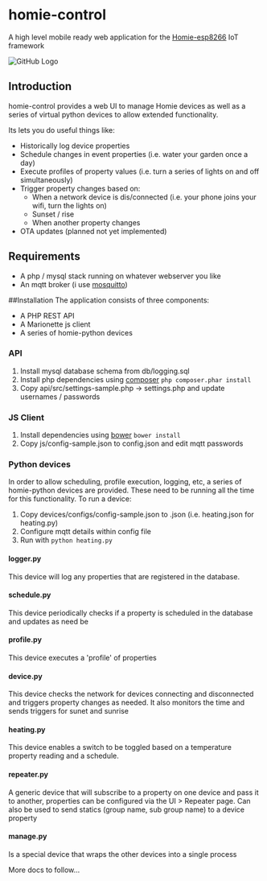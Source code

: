 # homie-control

A high level mobile ready web application for the [Homie-esp8266](https://github.com/marvinroger/homie-esp8266) IoT framework

![GitHub Logo](https://github.com/stufisher/homie-control/blob/master/client/screenshots/irrigation.png)

Introduction
----
homie-control provides a web UI to manage Homie devices as well as a series of virtual python devices to allow extended functionality. 

Its lets you do useful things like:
* Historically log device properties
* Schedule changes in event properties (i.e. water your garden once a day)
* Execute profiles of property values (i.e. turn a series of lights on and off simultaneously)
* Trigger property changes based on: 
    * When a network device is dis/connected (i.e. your phone joins your wifi, turn the lights on)
    * Sunset / rise
    * When another property changes
* OTA updates (planned not yet implemented)

## Requirements
* A php / mysql stack running on whatever webserver you like
* An mqtt broker (i use [mosquitto](https://mosquitto.org/))

##Installation
The application consists of three components:
* A PHP REST API
* A Marionette js client
* A series of homie-python devices

### API
1. Install mysql database schema from db/logging.sql
2. Install php dependencies using [composer](https://getcomposer.org/) ```php composer.phar install```
3. Copy api/src/settings-sample.php -> settings.php and update usernames / passwords

### JS Client
1. Install dependencies using [bower](https://bower.io/) ```bower install```
2. Copy js/config-sample.json to config.json and edit mqtt passwords

### Python devices
In order to allow scheduling, profile execution, logging, etc, a series of homie-python devices are provided. These need to be running all the time for this functionality.
To run a device:

1. Copy devices/configs/config-sample.json to <device-name>.json (i.e. heating.json for heating.py)
2. Configure mqtt details within config file
3. Run with ```python heating.py```

#### logger.py
This device will log any properties that are registered in the database.

#### schedule.py
This device periodically checks if a property is scheduled in the database and updates as need be

#### profile.py
This device executes a 'profile' of properties

#### device.py
This device checks the network for devices connecting and disconnected and triggers property changes as needed. It also monitors the time and sends triggers for sunet and sunrise

#### heating.py
This device enables a switch to be toggled based on a temperature property reading and a schedule.

#### repeater.py
A generic device that will subscribe to a property on one device and pass it to another, properties can be configured via the UI > Repeater page. Can also be used to send statics (group name, sub group name) to a device property

#### manage.py
Is a special device that wraps the other devices into a single process

More docs to follow...
